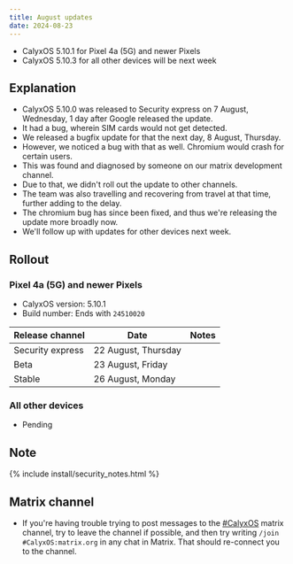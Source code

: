 ```yaml
---
title: August updates
date: 2024-08-23
---
```


* CalyxOS 5.10.1 for Pixel 4a (5G) and newer Pixels
* CalyxOS 5.10.3 for all other devices will be next week

## Explanation
* CalyxOS 5.10.0 was released to Security express on 7 August, Wednesday, 1 day after Google released the update.
* It had a bug, wherein SIM cards would not get detected.
* We released a bugfix update for that the next day, 8 August, Thursday.
* However, we noticed a bug with that as well. Chromium would crash for certain users.
* This was found and diagnosed by someone on our matrix development channel.
* Due to that, we didn't roll out the update to other channels.
* The team was also travelling and recovering from travel at that time, further adding to the delay.
* The chromium bug has since been fixed, and thus we're releasing the update more broadly now.
* We'll follow up with updates for other devices next week.

## Rollout

### Pixel 4a (5G) and newer Pixels

* CalyxOS version: 5.10.1
* Build number: Ends with `24510020`

| Release channel  | Date   | Notes |
| ---------------- | ------ | ------ |
| Security express | 22 August, Thursday |  |
| Beta | 23 August, Friday |  |
| Stable | 26 August, Monday |  |

### All other devices

* Pending

## Note

{% include install/security_notes.html %}

## Matrix channel

* If you're having trouble trying to post messages to the [#CalyxOS](https://matrix.to/#/#CalyxOS:matrix.org) matrix channel, try to leave the channel if possible, and then try writing `/join #CalyxOS:matrix.org` in any chat in Matrix. That should re-connect you to the channel.
